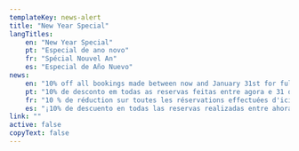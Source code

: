 ```yaml
---
templateKey: news-alert
title: "New Year Special"
langTitles:
    en: "New Year Special"
    pt: "Especial de ano novo"
    fr: "Spécial Nouvel An"
    es: "Especial de Año Nuevo"
news: 
    en: "10% off all bookings made between now and January 31st for full payment bookings for any dates during 2023 with code: JANSPEC23"
    pt: "10% de desconto em todas as reservas feitas entre agora e 31 de janeiro para reservas de pagamento integral para qualquer data durante 2023 com o código: JANSPEC23"
    fr: "10 % de réduction sur toutes les réservations effectuées d'ici le 31 janvier pour les réservations avec paiement intégral pour toutes les dates en 2023 avec le code: JANSPEC23"
    es: "¡10% de descuento en todas las reservas realizadas entre ahora y el 31 de enero para reservas de pago completo para cualquier fecha durante 2023 con código: JANSPEC23"
link: ""
active: false
copyText: false
---
```

